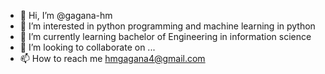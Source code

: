 - 👋 Hi, I’m @gagana-hm
- 👀 I’m interested in python programming and machine learning in python 
- 🌱 I’m currently learning bachelor of Engineering in information science 
- 💞️ I’m looking to collaborate on ...
- 📫 How to reach me  hmgagana4@gmail.com 

<!---
gagana-hm/gagana-hm is a ✨ special ✨ repository because its `README.md` (this file) appears on your GitHub profile.
You can click the Preview link to take a look at your changes.
--->
